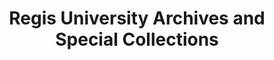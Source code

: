 ---
layout: repo
title: "Regis University Archives and Special Collections"
id: 12312
permalink: repos/12312/
---